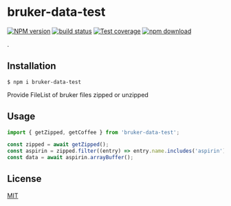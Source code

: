 # bruker-data-test

[![NPM version][npm-image]][npm-url]
[![build status][ci-image]][ci-url]
[![Test coverage][codecov-image]][codecov-url]
[![npm download][download-image]][download-url]

.

## Installation

`$ npm i bruker-data-test`

Provide FileList of bruker files zipped or unzipped

## Usage

```js
import { getZipped, getCoffee } from 'bruker-data-test';

const zipped = await getZipped();
const aspirin = zipped.filter((entry) => entry.name.includes('aspirin'))[0];
const data = await aspirin.arrayBuffer();
```

## License

[MIT](./LICENSE)

[npm-image]: https://img.shields.io/npm/v/bruker-data-test.svg
[npm-url]: https://www.npmjs.com/package/bruker-data-test
[ci-image]: https://github.com/cheminfo/bruker-data-test/workflows/Node.js%20CI/badge.svg?branch=main
[ci-url]: https://github.com/cheminfo/bruker-data-test/actions?query=workflow%3A%22Node.js+CI%22
[codecov-image]: https://img.shields.io/codecov/c/github/cheminfo/bruker-data-test.svg
[codecov-url]: https://codecov.io/gh/cheminfo/bruker-data-test
[download-image]: https://img.shields.io/npm/dm/bruker-data-test.svg
[download-url]: https://www.npmjs.com/package/bruker-data-test
